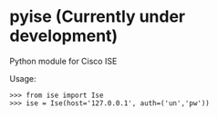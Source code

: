 # pyise (Currently under development)
Python module for Cisco ISE

Usage:
```
>>> from ise import Ise
>>> ise = Ise(host='127.0.0.1', auth=('un','pw'))
```
